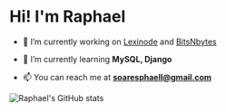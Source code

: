 <h1 align="left">Hi! I'm Raphael</h1>


- 🔭 I’m currently working on [Lexinode](https://github.com/Raphael-Soares/Grafos) and [BitsNbytes](https://github.com/OGabrielPereira/BitsNBytes)

- 🌱 I’m currently learning **MySQL, Django**

- 📫 You can reach me at **soaresphaell@gmail.com**

![Raphael's GitHub stats](https://github-readme-stats.vercel.app/api?username=Raphael-Soares&show_icons=true&theme=radical)


